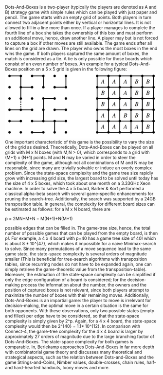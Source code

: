 Dots-And-Boxes is a two-player (typically the players are denoted as A and B) strategy game with simple rules which can be played with just paper and pencil. The game starts with an empty grid of points. Both players in turn connect two adjacent points either by vertical or horizontal lines. It is not allowed to fill in a line more than once. If a player manages to complete the fourth line of a box she takes the ownership of this box and must perform an additional move, hence, draw another line. A player may but is not forced to capture a box if other moves are still available. The game ends after all lines on the grid are drawn. The player who owns the most boxes in the end wins the game. If both players captured the same amount of boxes, the match is considered as a tie. A tie is only possible for those boards which consist of an even number of boxes. An example for a typical Dots-And-Boxes position on a 5 x 5 grid is given in the following figure:
![](dab.png)
One important characteristic of this game is the possibility to vary the size of the grid as desired. Theoretically, Dots-And-Boxes can be played on all grids with M x N boxes (with M,N > 0), which corresponds to a grid with (M+1) x (N+1) points. M and N may be varied in order to steer the complexity of the game, although not all combinations of M and N may be reasonable, since many are trivially solvable or induce an overly complex problem. Since the state-space complexity and the game tree size rapidly grow with increasing grid size, the largest board to be solved until today has the size of 4 x 5 boxes, which took about one month on a 3.33GHz Xeon machine. In order to solve the 4 x 5 board, Barker & Korf performed a classical alpha-beta search with several game-specific enhancements for pruning the search-tree. Additionally, the search was supported by a 24GB transposition table.
In general, the complexity for different board sizes can be estimated as follows: for a M x N board, there are 

p = 2MN+M+N = M(N+1)+N(M+1)

possible edges that can be filled in. The game-tree size, hence, the total number of possible games that can be played from the empty board, is then p!. For example, a 4 x 4 board with p=40 has a game tree size of 40! which is about 8 * 10^{47}, which makes it impossible for a naive Minimax-search to solve. Since many permutations of a move sequence lead to the same game state, the state-space complexity is several orders of magnitude smaller (This is beneficial for tree-search algorithms with transposition tables, since recurring nodes do not have to be expanded again, one can simply retrieve the game-theoretic value from the transposition-table). Moreover, the estimation of the state-space complexity can be simplified if only the edge configuration of a board is considered; for the decision-making process the information about the number, the owners and the position of captured boxes is not relevant, since both players attempt to maximize the number of boxes with their remaining moves. Additionally, Dots-And-Boxes is an impartial game: the player to move is irrelevant for decision-making, the optimal move in a certain situation is the same for both opponents. With these observations, only two possible states (empty and filled) per edge have to be considered, so that the state-space complexity is simply given by 2^p. Again, for a 4 x 4 board, the state-space complexity would then be 2^{40} = 1.1* 10^{12}. In comparison with Connect-4, the game-tree complexity for the 4 x 4 board is larger by approximately 27 orders of magnitude due to the large branching factor of Dots-And-Boxes. The state-space complexity for both games is comparable.
In, Berlekamp approaches Dots-And-Boxes in far more depth with combinatorial game theory and discusses many theoretical and strategical aspects, such as the relation between Dots-and-Boxes and the game Strings-and-Coins, Nimber values,  double-crosses, chain rules, half- and hard-hearted handouts, loony moves and more.
